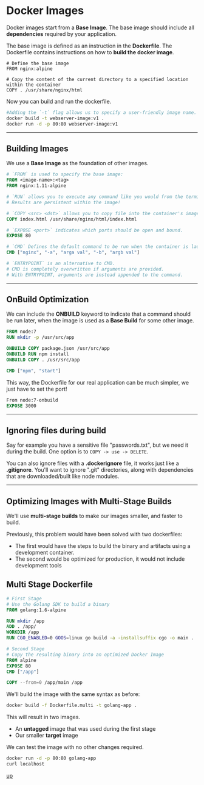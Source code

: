 # Docker Images

Docker images start from a **Base Image**.
The base image should include all **dependencies** required by your application.

The base image is defined as an instruction in the **Dockerfile**.
The Dockerfile contains instructions on how to **build the docker image**.

```Docker
# Define the base image
FROM nginx:alpine

# Copy the content of the current directory to a specified location within the container
COPY . /usr/share/nginx/html
```

Now you can build and run the dockerfile.

```bash
#Adding the `-t` flag allows us to specify a user-friendly image name.
docker build -t webserver-image:v1 .
docker run -d -p 80:80 webserver-image:v1
```

* * *

## Building Images

We use a **Base Image** as the foundation of other images.

```Dockerfile
# `FROM` is used to specify the base image:
FROM <image-name>:<tag>
FROM nginx:1.11-alpine

# `RUN` allows you to execute any command like you would from the terminal. 
# Results are persistent within the image!

# `COPY <src> <dst>` allows you to copy file into the container's image
COPY index.html /usr/share/nginx/html/index.html

# `EXPOSE <port>` indicates which ports should be open and bound.
EXPOSE 80

# `CMD` Defines the default command to be run when the container is launched
CMD ["nginx", "-a", "arga val", "-b", "argb val"]

# `ENTRYPOINT` is an alternative to CMD.
# CMD is completely overwritten if arguments are provided.
# With ENTRYPOINT, arguments are instead appended to the command.

```

* * *

## OnBuild Optimization

We can include the **ONBUILD** keyword to indicate that a command should be run later, when the image is used as a **Base Build** for some other image.

```Dockerfile
FROM node:7
RUN mkdir -p /usr/src/app

ONBUILD COPY package.json /usr/src/app
ONBUILD RUN npm install
ONBUILD COPY . /usr/src/app

CMD ["npm", "start"]
```

This way, the Dockerfile for our real application can be much simpler, we just have to set the port!

```Dockerfile
From node:7-onbuild
EXPOSE 3000
```

* * *

## Ignoring files during build

Say for example you have a sensitive file "passwords.txt", but we need it during the build.
One option is to `COPY -> use -> DELETE`.

You can also ignore files with a **.dockerignore** file, it works just like a **.gitignore**.
You'll want to ignore ".git" directories, along with dependencies that are downloaded/built like node modules.

* * *

## Optimizing Images with Multi-Stage Builds

We'll use **multi-stage builds** to make our images smaller, and faster to build.

Previously, this problem would have been solved with two dockerfiles:

- The first would have the steps to build the binary and artifacts using a development container.
- The second would be optimized for production, it would not include development tools

## Multi Stage Dockerfile

```Dockerfile
# First Stage
# Use the Golang SDK to build a binary
FROM golang:1.6-alpine

RUN mkdir /app
ADD . /app/
WORKDIR /app
RUN CGO_ENABLED=0 GOOS=linux go build -a -installsuffix cgo -o main .

# Second Stage
# Copy the resulting binary into an optimized Docker Image
FROM alpine
EXPOSE 80
CMD ["/app"]

COPY --from=0 /app/main /app
```

We'll build the image with the same syntax as before:

```bash
docker build -f Dockerfile.multi -t golang-app .
```

This will result in two images.

- An **untagged** image that was used during the first stage
- Our smaller **target** image

We can test the image with no other changes required.

```bash
docker run -d -p 80:80 golang-app
curl localhost
```

[up](README.md#table-of-contents)
